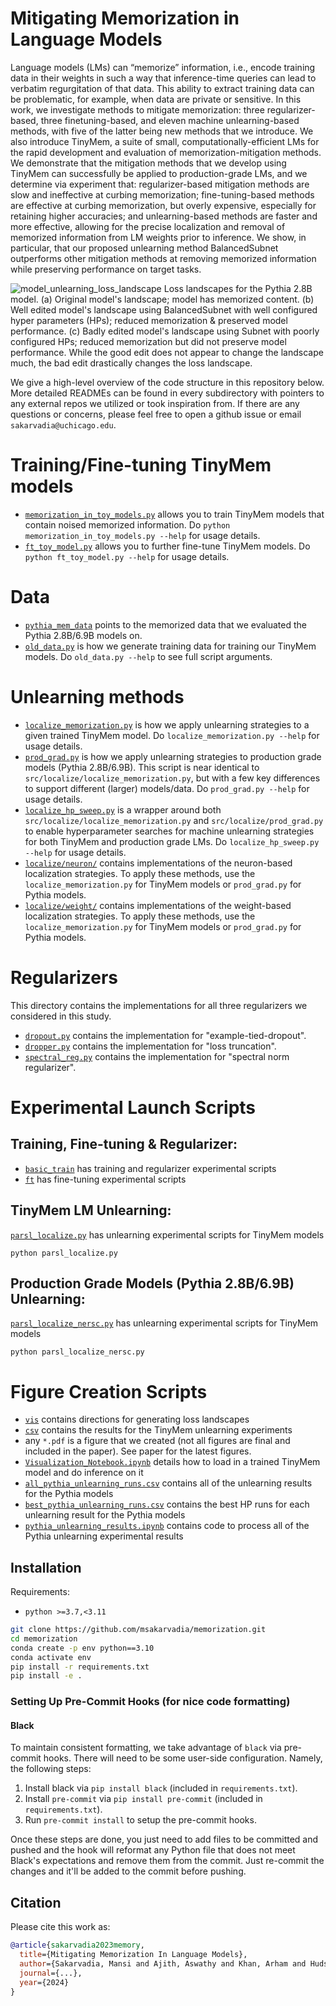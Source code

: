 # Mitigating Memorization in Language Models

Language models (LMs) can “memorize” information, i.e., encode training data
in their weights in such a way that inference-time queries can lead to verbatim regurgitation of that data. This ability to extract training data can be problematic, for example, when data are private or sensitive. In this work, we investigate methods to mitigate memorization: three regularizer-based, three finetuning-based, and eleven machine unlearning-based methods, with five of the latter being new methods that we introduce. We also introduce TinyMem, a suite of
small, computationally-efficient LMs for the rapid development and evaluation of
memorization-mitigation methods. We demonstrate that the mitigation methods
that we develop using TinyMem can successfully be applied to production-grade
LMs, and we determine via experiment that: regularizer-based mitigation methods are slow and ineffective at curbing memorization; fine-tuning-based methods
are effective at curbing memorization, but overly expensive, especially for retaining higher accuracies; and unlearning-based methods are faster and more effective,
allowing for the precise localization and removal of memorized information from
LM weights prior to inference. We show, in particular, that our proposed unlearning method BalancedSubnet outperforms other mitigation methods at removing
memorized information while preserving performance on target tasks.

![model_unlearning_loss_landscape](https://github.com/user-attachments/assets/555462b8-1dc9-4ca8-be8b-153b5d27a5f1)
Loss landscapes for the Pythia 2.8B model. (a) Original model's landscape; model has memorized content. 
(b) Well edited model's landscape using BalancedSubnet with well configured hyper parameters (HPs); reduced memorization & preserved model performance. 
(c) Badly edited model's landscape using Subnet with poorly configured HPs; reduced memorization but did not preserve model performance. 
While the good edit does not appear to change the landscape much, the bad edit drastically changes the loss landscape.

We give a high-level overview of the code structure in this repository below. More detailed READMEs can be found in every subdirectory with pointers to any external repos we utilized or took inspiration from. If there are any questions or concerns, please feel free to open a github issue or email `sakarvadia@uchicago.edu`.

# Training/Fine-tuning TinyMem models

- [`memorization_in_toy_models.py`](https://github.com/msakarvadia/memorization/blob/main/src/memorization_in_toy_models.py) allows you to train TinyMem models that contain noised memorized information. Do `python memorization_in_toy_models.py --help` for usage details.
- [`ft_toy_model.py`](https://github.com/msakarvadia/memorization/blob/main/src/ft_toy_model.py) allows you to further fine-tune TinyMem models. Do `python ft_toy_model.py --help` for usage details.

# Data

- [`pythia_mem_data`](https://github.com/msakarvadia/memorization/tree/main/src/data/pythia_mem_data) points to the memorized data that we evaluated the Pythia 2.8B/6.9B models on.
- [`old_data.py`](https://github.com/msakarvadia/memorization/blob/main/src/data/old_data.py) is how we generate training data for training our TinyMem models. Do `old_data.py --help` to see full script arguments.

# Unlearning methods

- [`localize_memorization.py`](https://github.com/msakarvadia/memorization/blob/main/src/localize/localizing_memorization.py) is how we apply unlearning strategies to a given trained TinyMem model. Do `localize_memorization.py --help` for usage details.
- [`prod_grad.py`](https://github.com/msakarvadia/memorization/blob/main/src/localize/prod_grade.py) is how we apply unlearning strategies to production grade models (Pythia 2.8B/6.9B). This script is near identical to `src/localize/localize_memorization.py`, but with a few key differences to support different (larger) models/data. Do `prod_grad.py --help` for usage details. 
- [`localize_hp_sweep.py`](https://github.com/msakarvadia/memorization/blob/main/src/localize/localize_hp_sweep.py) is a wrapper around both `src/localize/localize_memorization.py` and `src/localize/prod_grad.py` to enable hyperparameter searches for machine unlearning strategies for both TinyMem and production grade LMs. Do `localize_hp_sweep.py --help` for usage details.
- [`localize/neuron/`](https://github.com/msakarvadia/memorization/tree/main/src/localize/neuron) contains implementations of the neuron-based localization strategies. To apply these methods, use the `localize_memorization.py` for TinyMem models or `prod_grad.py` for Pythia models.
- [`localize/weight/`](https://github.com/msakarvadia/memorization/tree/main/src/localize/weight) contains implementations of the weight-based localization strategies. To apply these methods, use the `localize_memorization.py` for TinyMem models or `prod_grad.py` for Pythia models.

# Regularizers

This directory contains the implementations for all three regularizers we considered in this study.

- [`dropout.py`](https://github.com/msakarvadia/memorization/blob/main/utils/dropout.py) contains the implementation for "example-tied-dropout".
- [`dropper.py`](https://github.com/msakarvadia/memorization/blob/main/utils/dropper.py) contains the implementation for "loss truncation".
- [`spectral_reg.py`](https://github.com/msakarvadia/memorization/blob/main/utils/spectral_reg.py) contains the implementation for "spectral norm regularizer".

# Experimental Launch Scripts

## Training, Fine-tuning & Regularizer: 
- [`basic_train`](https://github.com/msakarvadia/memorization/tree/main/scripts/basic_training) has training and regularizer experimental scripts
- [`ft`](https://github.com/msakarvadia/memorization/tree/main/scripts/ft) has fine-tuning experimental scripts

## TinyMem LM Unlearning:
[`parsl_localize.py`](https://github.com/msakarvadia/memorization/blob/main/scripts/parsl_localize.py) has unlearning experimental scripts for TinyMem models
```
python parsl_localize.py
```

## Production Grade Models (Pythia 2.8B/6.9B) Unlearning:
[`parsl_localize_nersc.py`](https://github.com/msakarvadia/memorization/blob/main/scripts/parsl_localize_nersc.py) has unlearning experimental scripts for TinyMem models
```
python parsl_localize_nersc.py
```

# Figure Creation Scripts
- [`vis`](https://github.com/msakarvadia/memorization/tree/main/figs/vis) contains directions for generating loss landscapes
- [`csv`](https://github.com/msakarvadia/memorization/tree/main/figs/csv) contains the results for the TinyMem unlearning experiments
- any `*.pdf` is a figure that we created (not all figures are final and included in the paper). See paper for the latest figures.
- [`Visualization_Notebook.ipynb`](https://github.com/msakarvadia/memorization/blob/main/figs/Visualization_Notebook.ipynb) details how to load in a trained TinyMem model and do inference on it
- [`all_pythia_unlearning_runs.csv`](https://github.com/msakarvadia/memorization/blob/main/figs/all_pythia_unlearning_runs.csv) contains all of the unlearning results for the Pythia models
- [`best_pythia_unlearning_runs.csv`](https://github.com/msakarvadia/memorization/blob/main/figs/best_pythia_unlearning_runs.csv) contains the best HP runs for each unlearning result for the Pythia models
- [`pythia_unlearning_results.ipynb`](https://github.com/msakarvadia/memorization/blob/main/figs/pythia_unlearning_results.ipynb) contains code to process all of the Pythia unlearning experimental results


## Installation

Requirements:

- `python >=3.7,<3.11`

```bash
git clone https://github.com/msakarvadia/memorization.git
cd memorization
conda create -p env python==3.10
conda activate env
pip install -r requirements.txt
pip install -e .
```

### Setting Up Pre-Commit Hooks (for nice code formatting)

#### Black

To maintain consistent formatting, we take advantage of `black` via pre-commit hooks.
There will need to be some user-side configuration. Namely, the following steps:

1. Install black via `pip install black` (included in `requirements.txt`).
2. Install `pre-commit` via `pip install pre-commit` (included in `requirements.txt`).
3. Run `pre-commit install` to setup the pre-commit hooks.

Once these steps are done, you just need to add files to be committed and pushed and the hook will reformat any Python file that does not meet Black's expectations and remove them from the commit. Just re-commit the changes and it'll be added to the commit before pushing.



## Citation

Please cite this work as:

```bibtex
@article{sakarvadia2023memory,
  title={Mitigating Memorization In Language Models},
  author={Sakarvadia, Mansi and Ajith, Aswathy and Khan, Arham and Hudson, Nathaniel and Geniesse, Caleb and Chard, Kyle and Yang, Yaoqing and Foster, Ian and Mahoney, Michael},
  journal={...},
  year={2024}
}
```

